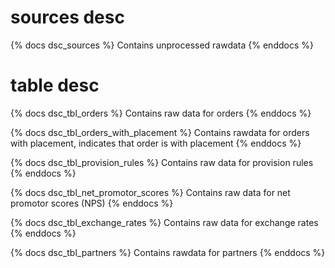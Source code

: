 # sources desc

{% docs dsc_sources %}
Contains unprocessed rawdata
{% enddocs %}

# table desc

{% docs dsc_tbl_orders %}
Contains raw data for orders
{% enddocs %}

{% docs dsc_tbl_orders_with_placement %}
Contains rawdata for orders with placement, indicates that order is with placement
{% enddocs %}

{% docs dsc_tbl_provision_rules %}
Contains raw data for provision rules
{% enddocs %}

{% docs dsc_tbl_net_promotor_scores %}
Contains raw data for net promotor scores (NPS)
{% enddocs %}

{% docs dsc_tbl_exchange_rates %}
Contains raw data for exchange rates
{% enddocs %}

{% docs dsc_tbl_partners %}
Contains rawdata for partners
{% enddocs %}
